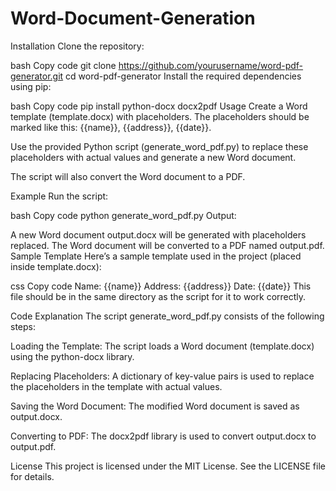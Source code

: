 # Word-Document-Generation 
Installation
Clone the repository:

bash
Copy code
git clone https://github.com/yourusername/word-pdf-generator.git
cd word-pdf-generator
Install the required dependencies using pip:

bash
Copy code
pip install python-docx docx2pdf
Usage
Create a Word template (template.docx) with placeholders. The placeholders should be marked like this: {{name}}, {{address}}, {{date}}.

Use the provided Python script (generate_word_pdf.py) to replace these placeholders with actual values and generate a new Word document.

The script will also convert the Word document to a PDF.

Example
Run the script:

bash
Copy code
python generate_word_pdf.py
Output:

A new Word document output.docx will be generated with placeholders replaced.
The Word document will be converted to a PDF named output.pdf.
Sample Template
Here’s a sample template used in the project (placed inside template.docx):

css
Copy code
Name: {{name}}
Address: {{address}}
Date: {{date}}
This file should be in the same directory as the script for it to work correctly.

Code Explanation
The script generate_word_pdf.py consists of the following steps:

Loading the Template: The script loads a Word document (template.docx) using the python-docx library.

Replacing Placeholders: A dictionary of key-value pairs is used to replace the placeholders in the template with actual values.

Saving the Word Document: The modified Word document is saved as output.docx.

Converting to PDF: The docx2pdf library is used to convert output.docx to output.pdf.

License
This project is licensed under the MIT License. See the LICENSE file for details.
